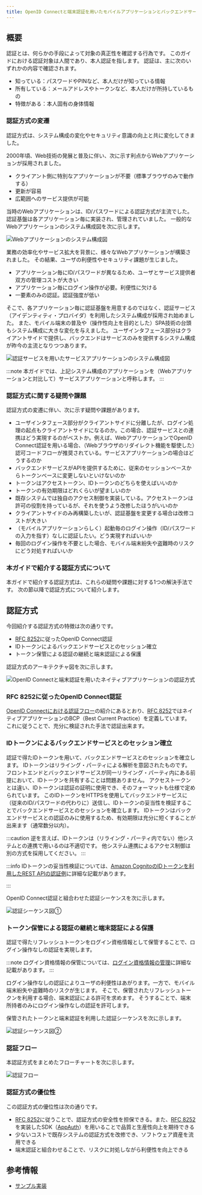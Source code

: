 ```yaml
---
title: OpenID Connectと端末認証を用いたモバイルアプリケーションとバックエンドサービスの認証方式
---
```


## 概要

認証とは、何らかの手段によって対象の真正性を確認する行為です。
このガイドにおける認証対象は人間であり、本人認証を指します。
認証は、主に次のいずれかの内容で確認されます。

- 知っている：パスワードやPINなど、本人だけが知っている情報
- 所有している：メールアドレスやトークンなど、本人だけが所持しているもの
- 特徴がある：本人固有の身体情報

### 認証方式の変遷

認証方式は、システム構成の変化やセキュリティ意識の向上と共に変化してきました。

2000年頃、Web技術の発展と普及に伴い、次に示す利点からWebアプリケーションが採用されました。

- クライアント側に特別なアプリケーションが不要（標準ブラウザのみで動作する）
- 更新が容易
- 広範囲へのサービス提供が可能

当時のWebアプリケーションは、ID/パスワードによる認証方式が主流でした。
認証基盤は各アプリケーション毎に実装され、管理されていました。
一般的なWebアプリケーションのシステム構成図を次に示します。

![Webアプリケーションのシステム構成図](web-application-system-architecture.svg)

業務の効率化やサービス拡大を背景に、様々なWebアプリケーションが構築されました。
その結果、ユーザの利便性やセキュリティ課題が生じました。

- アプリケーション毎にID/パスワードが異なるため、ユーザとサービス提供者双方の管理コストが大きい
- アプリケーション毎にログイン操作が必要。利便性に欠ける
- 一要素のみの認証。認証強度が低い

そこで、各アプリケーション毎に認証基盤を用意するのではなく、認証サービス（アイデンティティ・プロバイダ）を利用したシステム構成が採用され始めました。
また、モバイル端末の普及や（操作性向上を目的とした）SPA技術の台頭もシステム構成に大きな変化を与えました。
ユーザインタフェース部分はクライアントサイドで提供し、バックエンドはサービスのみを提供するシステム構成が昨今の主流となりつつあります。

![認証サービスを用いたサービスアプリケーションのシステム構成図](service-application-system-architecture-using-authn-service.svg)

:::note
本ガイドでは、上記システム構成のアプリケーションを（Webアプリケーションと対比して）サービスアプリケーションと呼称します。
:::

### 認証方式に関する疑問や課題

認証方式の変遷に伴い、次に示す疑問や課題があります。

- ユーザインタフェース部分がクライアントサイドに分離したが、ログイン処理の起点もクライアントサイドになるのか。この場合、認証サービスとの連携はどう実現するのがベストか。例えば、WebアプリケーションでOpenID Connect認証を用いる場合、（Webブラウザのリダイレクト機能を駆使した）認可コードフローが推奨されている。サービスアプリケーションの場合はどうするのか
- バックエンドサービスがAPIを提供するために、従来のセッションベースからトークンベースに変更しないといけないのか
- トークンはアクセストークン、IDトークンのどちらを使えばいいのか
- トークンの有効期限はどれくらいが望ましいのか
- 既存システムでは独自のアクセス制御を実装している。アクセストークンは許可の役割を持っているが、それを使うよう改修したほうがいいのか
- クライアントサイドのみ再構築したいが、認証基盤を変更する場合は改修コストが大きい
- （モバイルアプリケーションらしく）起動毎のログイン操作（ID/パスワードの入力を指す）なしに認証したい。どう実現すればいいか
- 毎回のログイン操作を不要とした場合、モバイル端末紛失や盗難時のリスクにどう対処すればいいか

### 本ガイドで紹介する認証方式について

本ガイドで紹介する認証方式は、これらの疑問や課題に対する1つの解決手法です。
次の節以降で認証方式について紹介します。

## 認証方式

今回紹介する認証方式の特徴は次の通りです。

- [RFC 8252](https://www.rfc-editor.org/rfc/rfc8252.txt)に従ったOpenID Connect認証
- IDトークンによるバックエンドサービスとのセッション確立
- トークン保管による認証の継続と端末認証による保護

認証方式のアーキテクチャ図を次に示します。

![OpenID Connectと端末認証を用いたネイティブアプリケーションの認証方式](authn-with-backend-using-OIDC-and-device-authn-architecture.svg)

### RFC 8252に従ったOpenID Connect認証

[OpenID Connectにおける認証フロー](./stateless-authn.md#openid-connectにおける認証フロー)の紹介にあるとおり、[RFC 8252](https://www.rfc-editor.org/rfc/rfc8252.txt)ではネイティブアプリケーションのBCP（Best Current Practice）を定義しています。
これに従うことで、充分に検証された手法で認証出来ます。

### IDトークンによるバックエンドサービスとのセッション確立

認証で得たIDトークンを用いて、バックエンドサービスとのセッションを確立します。
IDトークンはリライング・パーティによる解析を意図されたものです。
フロントエンドとバックエンドサービスが同一リライング・パーティ内にある前提において、IDトークンを共有することは問題ありません。
アクセストークンとは違い、IDトークンは認証の証明に使用でき、そのフォーマットも仕様で定められています。
このIDトークンをHTTPSを使用してバックエンドサービスに（従来のID/パスワードの代わりに）送信し、IDトークンの妥当性を検証することでバックエンドサービスとのセッションを確立します。
IDトークンはバックエンドサービスとの認証のみに使用するため、有効期限は充分に短くすることが出来ます（通常数分以内）。

:::caution
逆を言えば、IDトークンは（リライング・パーティ内でない）他システムとの連携で用いるのは不適切です。
他システム連携によるアクセス制御は別の方式を採用してください。
:::

:::info
IDトークンの妥当性検証については、[Amazon CognitoのIDトークンを利用したREST APIの認証例](https://fintan.jp)に詳細な記載があります。

:::

OpenID Connect認証と組合わせた認証シーケンスを次に示します。

![認証シーケンス図①](authn-sequence-1.svg)

### トークン保管による認証の継続と端末認証による保護

認証で得たリフレッシュトークンをログイン資格情報として保管することで、ログイン操作なしの認証を実現します。

:::note
ログイン資格情報の保管については、[ログイン資格情報の管理](./manage-credentials)に詳細な記載があります。
:::

ログイン操作なしの認証によりユーザの利便性はあがります。一方で、モバイル端末紛失や盗難時のリスクが生じます。
そこで、保管されたリフレッシュトークンを利用する場合、端末認証による許可を求めます。
そうすることで、端末所持者のみにログイン操作なしの認証を許可します。

保管されたトークンと端末認証を利用した認証シーケンスを次に示します。

![認証シーケンス図②](authn-sequence-2.svg)

### 認証フロー

本認証方式をまとめたフローチャートを次に示します。

![認証フロー](authn-flowchart.svg)

### 認証方式の優位性

この認証方式の優位性は次の通りです。

- [RFC 8252](https://www.rfc-editor.org/rfc/rfc8252.txt)に従うことで、認証方式の安全性を担保できる。また、[RFC 8252](https://www.rfc-editor.org/rfc/rfc8252.txt)を実装したSDK（[AppAuth](https://appauth.io/)）を用いることで品質と生産性向上を期待できる
- 少ないコストで既存システムの認証方式を改修でき、ソフトウェア資産を流用できる
- 端末認証と組合わせることで、リスクに対処しながら利便性を向上できる

## 参考情報

- [サンプル実装](https://github.com/ws-4020/mobile-app-crib-notes/tree/master/santoku-app)
